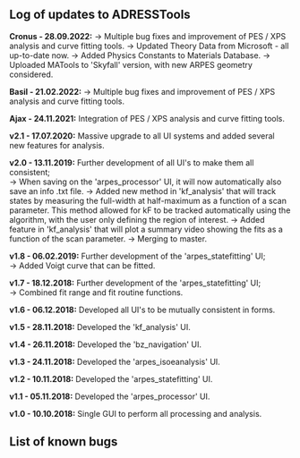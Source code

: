 ## Log of updates to ADRESSTools
**Cronus - 28.09.2022:** 
-> Multiple bug fixes and improvement of PES / XPS analysis and curve fitting tools.
-> Updated Theory Data from Microsoft - all up-to-date now.
-> Added Physics Constants to Materials Database.
-> Uploaded MATools to 'Skyfall' version, with new ARPES geometry considered.

**Basil - 21.02.2022:** 
-> Multiple bug fixes and improvement of PES / XPS analysis and curve fitting tools.

**Ajax - 24.11.2021:** Integration of PES / XPS analysis and curve fitting tools.

**v2.1 - 17.07.2020:** Massive upgrade to all UI systems and added several new features for analysis.

**v2.0 - 13.11.2019:** Further development of all UI's to make them all consistent;  
-> When saving on the 'arpes_processor' UI, it will now automatically also save an info .txt file.
-> Added new method in 'kf_analysis' that will track states by measuring the full-width at half-maximum as a function of a scan parameter. This method allowed for kF to be tracked automatically using the algorithm, with the user only defining the region of interest.
-> Added feature in 'kf_analysis' that will plot a summary video showing the fits as a function of the scan parameter.
-> Merging to master.

**v1.8 - 06.02.2019:** Further development of the 'arpes_statefitting' UI;  
	-> Added Voigt curve that can be fitted.

**v1.7 - 18.12.2018:** Further development of the 'arpes_statefitting' UI;  
	-> Combined fit range and fit routine functions.

**v1.6 - 06.12.2018:** Developed all UI's to be mutually consistent in forms.

**v1.5 - 28.11.2018:** Developed the 'kf_analysis' UI.

**v1.4 - 26.11.2018:** Developed the 'bz_navigation' UI.

**v1.3 - 24.11.2018:** Developed the 'arpes_isoeanalysis' UI.

**v1.2 - 10.11.2018:** Developed the 'arpes_statefitting' UI.

**v1.1 - 05.11.2018:** Developed the 'arpes_processor' UI.

**v1.0 - 10.10.2018:** Single GUI to perform all processing and analysis.

## List of known bugs
